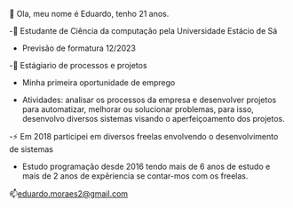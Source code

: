 👋 Ola, meu nome é Eduardo, tenho 21 anos.

-🌱 Estudante de Ciência da computação pela Universidade Estácio de Sá
 
- Previsão de formatura 12/2023


-🔭 Estágiario de processos e projetos
 
- Minha primeira oportunidade de emprego 
 
- Atividades: analisar os processos da empresa e desenvolver projetos para automatizar, melhorar ou solucionar problemas, para isso, desenvolvo diversos sistemas visando o aperfeiçoamento dos projetos.


 -⚡ Em 2018 participei em diversos freelas envolvendo o desenvolvimento de sistemas

- Estudo programação desde 2016 tendo mais de 6 anos de estudo e mais de 2 anos de expêriencia se contar-mos com os freelas.



📫eduardo.moraes2@gmail.com
<!--
**Eduardo-dev-jun/Eduardo-dev-jun** is a ✨ _special_ ✨ repository because its `README.md` (this file) appears on your GitHub profile.

Here are some ideas to get you started:

- 🔭 I’m currently working on ...
- 🌱 I’m currently learning ...
- 👯 I’m looking to collaborate on ...
- 🤔 I’m looking for help with ...
- 💬 Ask me about ...
- 📫 How to reach me: ...
- 😄 Pronouns: ...
- ⚡ Fun fact: ...
-->

